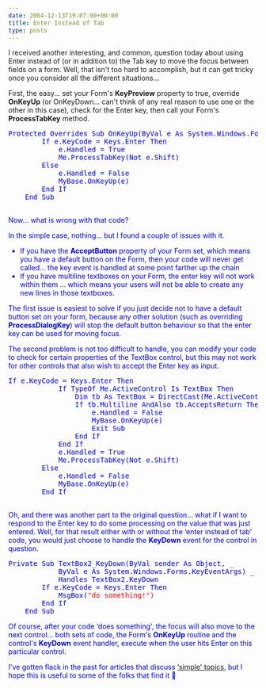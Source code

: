 ```yaml
---
date: 2004-12-13T19:07:00+00:00
title: Enter Instead of Tab
type: posts
---
```

I received another interesting, and common, question today about using Enter instead of (or in addition to) the Tab key to move the focus between fields on a form. Well, that isn't too hard to accomplish, but it can get tricky once you consider all the different situations...

First, the easy... set your Form's **KeyPreview** property to true, override **OnKeyUp** (or OnKeyDown... can't think of any real reason to use one or the other in this case), check for the Enter key, then call your Form's **ProcessTabKey** method.

<pre><font color="Blue" family="Microsoft Sans Serif">Protected <font color="Blue" family="Microsoft Sans Serif">Overrides <font color="Blue" family="Microsoft Sans Serif">Sub OnKeyUp(<font color="Blue" family="Microsoft Sans Serif">ByVal e <font color="Blue" family="Microsoft Sans Serif">As System.Windows.Forms.KeyEventArgs)
        <font color="Blue" family="Microsoft Sans Serif">If e.KeyCode = Keys.Enter <font color="Blue" family="Microsoft Sans Serif">Then
            e.Handled = <font color="Blue" family="Microsoft Sans Serif">True
            <font color="Blue" family="Microsoft Sans Serif">Me.ProcessTabKey(<font color="Blue" family="Microsoft Sans Serif">Not e.Shift)
        <font color="Blue" family="Microsoft Sans Serif">Else
            e.Handled = <font color="Blue" family="Microsoft Sans Serif">False
            <font color="Blue" family="Microsoft Sans Serif">MyBase.OnKeyUp(e)
        <font color="Blue" family="Microsoft Sans Serif">End <font color="Blue" family="Microsoft Sans Serif">If
    <font color="Blue" family="Microsoft Sans Serif">End <font color="Blue" family="Microsoft Sans Serif">Sub

</pre>

Now... what is wrong with that code?

In the simple case, nothing... but I found a couple of issues with it.

  * If you have the **AcceptButton** property of your Form set, which means you have a default button on the Form, then your code will never get called... the key event is handled at some point farther up the chain
  * If you have multiline textboxes on your Form, the enter key will not work within them ... which means your users will not be able to create any new lines in those textboxes.

The first issue is easiest to solve if you just decide not to have a default button set on your form, because any other solution (such as overriding **ProcessDialogKey**) will stop the default button behaviour so that the enter key can be used for moving focus.

The second problem is not too difficult to handle, you can modify your code to check for certain properties of the TextBox control, but this may not work for other controls that also wish to accept the Enter key as input.

<pre><font color="Blue" family="Microsoft Sans Serif">If e.KeyCode = Keys.Enter <font color="Blue" family="Microsoft Sans Serif">Then
            <font color="Blue" family="Microsoft Sans Serif">If <font color="Blue" family="Microsoft Sans Serif">TypeOf <font color="Blue" family="Microsoft Sans Serif">Me.ActiveControl <font color="Blue" family="Microsoft Sans Serif">Is TextBox <font color="Blue" family="Microsoft Sans Serif">Then
                <font color="Blue" family="Microsoft Sans Serif">Dim tb <font color="Blue" family="Microsoft Sans Serif">As TextBox = <font color="Blue" family="Microsoft Sans Serif">DirectCast(<font color="Blue" family="Microsoft Sans Serif">Me.ActiveControl, TextBox)
                <font color="Blue" family="Microsoft Sans Serif">If tb.Multiline <font color="Blue" family="Microsoft Sans Serif">AndAlso tb.AcceptsReturn <font color="Blue" family="Microsoft Sans Serif">Then
                    e.Handled = <font color="Blue" family="Microsoft Sans Serif">False
                    <font color="Blue" family="Microsoft Sans Serif">MyBase.OnKeyUp(e)
                    <font color="Blue" family="Microsoft Sans Serif">Exit <font color="Blue" family="Microsoft Sans Serif">Sub
                <font color="Blue" family="Microsoft Sans Serif">End <font color="Blue" family="Microsoft Sans Serif">If
            <font color="Blue" family="Microsoft Sans Serif">End <font color="Blue" family="Microsoft Sans Serif">If
            e.Handled = <font color="Blue" family="Microsoft Sans Serif">True
            <font color="Blue" family="Microsoft Sans Serif">Me.ProcessTabKey(<font color="Blue" family="Microsoft Sans Serif">Not e.Shift)
        <font color="Blue" family="Microsoft Sans Serif">Else
            e.Handled = <font color="Blue" family="Microsoft Sans Serif">False
            <font color="Blue" family="Microsoft Sans Serif">MyBase.OnKeyUp(e)
        <font color="Blue" family="Microsoft Sans Serif">End <font color="Blue" family="Microsoft Sans Serif">If

</pre>

Oh, and there was another part to the original question... what if I want to respond to the Enter key to do some processing on the value that was just entered. Well, for that result either with or without the &#8216;enter instead of tab' code, you would just choose to handle the **KeyDown** event for the control in question.

<pre><font color="Blue" family="Microsoft Sans Serif">Private <font color="Blue" family="Microsoft Sans Serif">Sub TextBox2_KeyDown(<font color="Blue" family="Microsoft Sans Serif">ByVal sender <font color="Blue" family="Microsoft Sans Serif">As <font color="Blue" family="Microsoft Sans Serif">Object, _
            <font color="Blue" family="Microsoft Sans Serif">ByVal e <font color="Blue" family="Microsoft Sans Serif">As System.Windows.Forms.KeyEventArgs) _
            <font color="Blue" family="Microsoft Sans Serif">Handles TextBox2.KeyDown
        <font color="Blue" family="Microsoft Sans Serif">If e.KeyCode = Keys.Enter <font color="Blue" family="Microsoft Sans Serif">Then
            <font color="Blue" family="Microsoft Sans Serif">MsgBox(<font color="Red" family="Microsoft Sans Serif">"do something!")
        <font color="Blue" family="Microsoft Sans Serif">End <font color="Blue" family="Microsoft Sans Serif">If
    <font color="Blue" family="Microsoft Sans Serif">End <font color="Blue" family="Microsoft Sans Serif">Sub
</pre>

Of course, after your code &#8216;does something', the focus will also move to the next control... both sets of code, the Form's **OnKeyUp** routine and the control's **KeyDown** event handler, execute when the user hits Enter on this particular control.

I've gotten flack in the past for articles that discuss [&#8216;simple' topics](http://msdn.microsoft.com/library/default.asp?url=/library/en-us/dncodefun/html/code4fun07012004.asp), but I hope this is useful to some of the folks that find it 🙂
